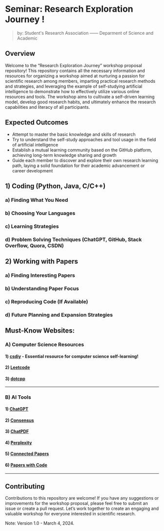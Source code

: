 

# Seminar: Research Exploration Journey !

> by: Student's Research Association —— Deparment of Science and Academic  


## Overview

Welcome to the “Research Exploration Journey” workshop proposal repository! This repository contains all the necessary information and resources for organizing a workshop aimed at nurturing a passion for scientific research among members, imparting practical research methods and strategies, and leveraging the example of self-studying artificial intelligence to demonstrate how to effectively utilize various online resources and tools. The workshop aims to cultivate a self-driven learning model, develop good research habits, and ultimately enhance the research capabilities and literacy of all participants.


## Expected Outcomes

- Attempt to master the basic knowledge and skills of research
- Try to understand the self-study approaches and tool usage in the field of artificial intelligence
- Establish a mutual learning community based on the GitHub platform, achieving long-term knowledge sharing and growth
- Guide each member to discover and explore their own research learning path, laying a solid foundation for their academic advancement or career development


## 1) Coding (Python, Java, C/C++)
### a) Finding What You Need
### b) Choosing Your Languages
### c) Learning Strategies
### d) Problem Solving Techniques (ChatGPT, GitHub, Stack Overflow, Quora, CSDN)


## 2) Working with Papers
### a) Finding Interesting Papers
### b) Understanding Paper Focus
### c) Reproducing Code (If Available)
### d) Future Planning and Expansion Strategies


## Must-Know Websites:

### A) Computer Science Resources
#### 1) [csdiy](https://csdiy.wiki/) - Essential resource for computer science self-learning!
#### 2) [Leetcode](https://leetcode.cn/)
#### 3) [dotcpp](https://www.dotcpp.com/)

-------------------------------------------------

### B) AI Tools
#### 1) [ChatGPT](https://chat.openai.com/)
#### 2) [Consensus](https://consensus.app/search/)
#### 3) [ChatPDF](https://www.chatpdf.com/)
#### 4) [Perplexity](https://www.perplexity.ai/?login-source=floatingSignup)
#### 5) [Connected Papers](https://www.connectedpapers.com/)
#### 6) [Papers with Code](https://paperswithcode.com/)

---

## Contributing

Contributions to this repository are welcome! If you have any suggestions or improvements for the workshop proposal, please feel free to submit an issue or create a pull request. Let’s work together to create an engaging and valuable workshop for everyone interested in scientific research.



Note: Version 1.0 - March 4, 2024.

